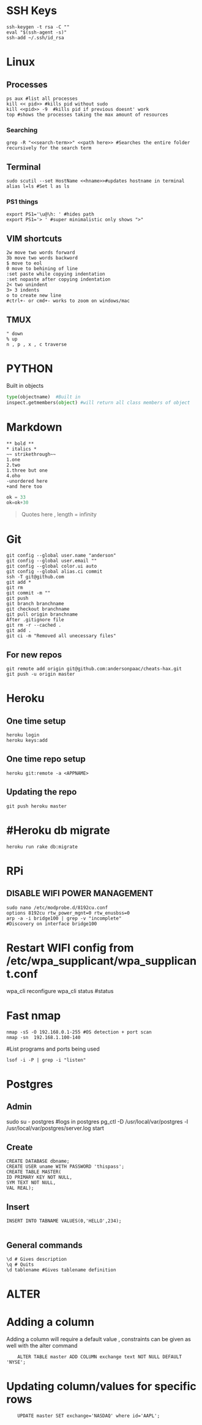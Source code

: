 # SSH Keys

```
ssh-keygen -t rsa -C ""
eval "$(ssh-agent -s)"
ssh-add ~/.ssh/id_rsa
```

# Linux


## Processes
```
ps aux #list all processes
kill << pid>> #kills pid without sudo
kill <<pid>> -9  #kills pid if previous doesnt' work
top #shows the processes taking the max amount of resources
```
### Searching
```
grep -R "<<search-term>>" <<path here>> #Searches the entire folder recursively for the search term

```
## Terminal
```
sudo scutil --set HostName <<hname>>#updates hostname in terminal
alias l=ls #Set l as ls
```
### PS1 things
```
export PS1='\u@\h: ' #hides path
export PS1='> ' #super minimalistic only shows ">"
```
	
## VIM shortcuts
```
2w move two words forward
3b move two words backword
$ move to eol
0 move to behining of line
:set paste while copying indentation
:set nopaste after copying indentation
2< two unindent
3> 3 indents
o to create new line
#ctrl+- or cmd+- works to zoom on windows/mac
```

## TMUX
```
" down
% up
n , p , x , c traverse
```
# PYTHON
Built in objects
```Python
type(objectname)  #Built in 
inspect.getmembers(object) #will return all class members of object
```

# Markdown
```
** bold **
* italics *
~~ strikethrough~~
1.one
2.two
1.three but one
4.oho
-unordered here
+and here too
```
```python 
ok = 33
ok=ok+30
```
>Quotes here , length = infinity

# Git
```
git config --global user.name "anderson"
git config --global user.email ""
git config --global color.ui auto
git config --global alias.ci commit
ssh -T git@github.com
git add *
git rm 
git commit -m ""
git push
git branch branchname
git checkout branchname
git pull origin branchname
After .gitignore file
git rm -r --cached .
git add .
git ci -m "Removed all unecessary files"
```
## For new repos
```
git remote add origin git@github.com:andersonpaac/cheats-hax.git
git push -u origin master
```
# Heroku
## One time setup
```
heroku login
heroku keys:add
```
## One time repo setup
```
heroku git:remote -a <APPNAME>
```
## Updating the repo
```
git push heroku master
```
# #Heroku db migrate
```
heroku run rake db:migrate
```

# RPi
## DISABLE WIFI POWER MANAGEMENT
```
sudo nano /etc/modprobe.d/8192cu.conf
options 8192cu rtw_power_mgnt=0 rtw_enusbss=0
arp -a -i bridge100	| grep -v "incomplete"								#Discovery on interface bridge100
```
# Restart WIFI config from /etc/wpa_supplicant/wpa_supplicant.conf
wpa_cli reconfigure
wpa_cli status #status
# Fast nmap
```
nmap -sS -O 192.168.0.1-255 #OS detection + port scan
nmap -sn  192.168.1.100-140
```
#List programs and ports being used
```
lsof -i -P | grep -i "listen"
```
# Postgres

## Admin


sudo su - postgres	#logs in postgres
pg_ctl -D /usr/local/var/postgres -l /usr/local/var/postgres/server.log start

## Create
```
CREATE DATABASE dbname;
CREATE USER uname WITH PASSWORD 'thispass';
CREATE TABLE MASTER(
ID PRIMARY KEY NOT NULL,
SYM TEXT NOT NULL,
VAL REAL);
```

## Insert
```
INSERT INTO TABNAME VALUES(0,'HELLO',234);


```
## General commands
```
\d # Gives description
\q # Quits
\d tablename #Gives tablename definition
```

# ALTER
# Adding a column
Adding a column will require a default value , constraints can be given as well with the alter command
```
	ALTER TABLE master ADD COLUMN exchange text NOT NULL DEFAULT 'NYSE';
```
# Updating column/values for specific rows
```
	UPDATE master SET exchange='NASDAQ' where id='AAPL';
```

